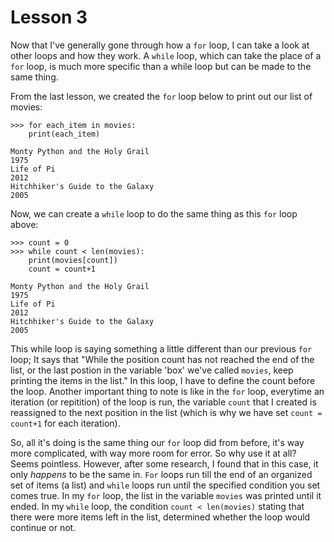 # Lesson 3

Now that I've generally gone through how a `for` loop, I can take a look at other loops and how they work. A `while` loop, which can take the place of a `for` loop, is much more specific than a while loop but can be made to the same thing.

From the last lesson, we created the `for` loop below to print out our list of movies:

```
>>> for each_item in movies:
    print(each_item)

Monty Python and the Holy Grail
1975
Life of Pi
2012
Hitchhiker's Guide to the Galaxy
2005
```

Now, we can create a `while` loop to do the same thing as this `for` loop above:
```
>>> count = 0
>>> while count < len(movies):
	print(movies[count])
	count = count+1

Monty Python and the Holy Grail
1975
Life of Pi
2012
Hitchhiker's Guide to the Galaxy
2005
```
This while loop is saying something a little different than our previous `for` loop; It says that "While the position count has not reached the end of the list, or the last postion in the variable 'box' we've called `movies`, keep printing the items in the list." In this loop, I have to define the count before the loop. Another important thing to note is like in the `for` loop, everytime an iteration (or repitition) of the loop is run, the variable `count` that I created is reassigned to the next position in the list (which is why we have set `count = count+1` for each iteration).

So, all it's doing is the same thing our `for` loop did from before, it's way more complicated, with way more room for error. So why use it at all? Seems pointless. However, after some research, I found that in this case, it only _happens_ to be the same in. `For` loops run till the end of an organized set of items (a list) and `while` loops run until the specified condition you set comes true. In my `for` loop, the list in the variable `movies` was printed until it ended. In my `while` loop, the condition `count < len(movies)` stating that there were more items left in the list, determined whether the loop would continue or not.
